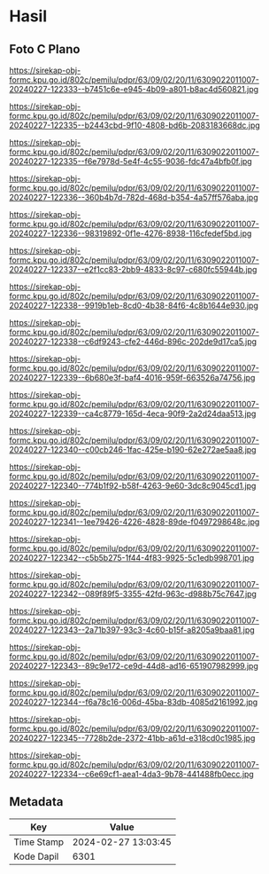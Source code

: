 # Hasil

## Foto C Plano

https://sirekap-obj-formc.kpu.go.id/802c/pemilu/pdpr/63/09/02/20/11/6309022011007-20240227-122333--b7451c6e-e945-4b09-a801-b8ac4d560821.jpg

https://sirekap-obj-formc.kpu.go.id/802c/pemilu/pdpr/63/09/02/20/11/6309022011007-20240227-122335--b2443cbd-9f10-4808-bd6b-2083183668dc.jpg

https://sirekap-obj-formc.kpu.go.id/802c/pemilu/pdpr/63/09/02/20/11/6309022011007-20240227-122335--f6e7978d-5e4f-4c55-9036-fdc47a4bfb0f.jpg

https://sirekap-obj-formc.kpu.go.id/802c/pemilu/pdpr/63/09/02/20/11/6309022011007-20240227-122336--360b4b7d-782d-468d-b354-4a57ff576aba.jpg

https://sirekap-obj-formc.kpu.go.id/802c/pemilu/pdpr/63/09/02/20/11/6309022011007-20240227-122336--98319892-0f1e-4276-8938-116cfedef5bd.jpg

https://sirekap-obj-formc.kpu.go.id/802c/pemilu/pdpr/63/09/02/20/11/6309022011007-20240227-122337--e2f1cc83-2bb9-4833-8c97-c680fc55944b.jpg

https://sirekap-obj-formc.kpu.go.id/802c/pemilu/pdpr/63/09/02/20/11/6309022011007-20240227-122338--9919b1eb-8cd0-4b38-84f6-4c8b1644e930.jpg

https://sirekap-obj-formc.kpu.go.id/802c/pemilu/pdpr/63/09/02/20/11/6309022011007-20240227-122338--c6df9243-cfe2-446d-896c-202de9d17ca5.jpg

https://sirekap-obj-formc.kpu.go.id/802c/pemilu/pdpr/63/09/02/20/11/6309022011007-20240227-122339--6b680e3f-baf4-4016-959f-663526a74756.jpg

https://sirekap-obj-formc.kpu.go.id/802c/pemilu/pdpr/63/09/02/20/11/6309022011007-20240227-122339--ca4c8779-165d-4eca-90f9-2a2d24daa513.jpg

https://sirekap-obj-formc.kpu.go.id/802c/pemilu/pdpr/63/09/02/20/11/6309022011007-20240227-122340--c00cb246-1fac-425e-b190-62e272ae5aa8.jpg

https://sirekap-obj-formc.kpu.go.id/802c/pemilu/pdpr/63/09/02/20/11/6309022011007-20240227-122340--774b1f92-b58f-4263-9e60-3dc8c9045cd1.jpg

https://sirekap-obj-formc.kpu.go.id/802c/pemilu/pdpr/63/09/02/20/11/6309022011007-20240227-122341--1ee79426-4226-4828-89de-f0497298648c.jpg

https://sirekap-obj-formc.kpu.go.id/802c/pemilu/pdpr/63/09/02/20/11/6309022011007-20240227-122342--c5b5b275-1f44-4f83-9925-5c1edb998701.jpg

https://sirekap-obj-formc.kpu.go.id/802c/pemilu/pdpr/63/09/02/20/11/6309022011007-20240227-122342--089f89f5-3355-42fd-963c-d988b75c7647.jpg

https://sirekap-obj-formc.kpu.go.id/802c/pemilu/pdpr/63/09/02/20/11/6309022011007-20240227-122343--2a71b397-93c3-4c60-b15f-a8205a9baa81.jpg

https://sirekap-obj-formc.kpu.go.id/802c/pemilu/pdpr/63/09/02/20/11/6309022011007-20240227-122343--89c9e172-ce9d-44d8-ad16-651907982999.jpg

https://sirekap-obj-formc.kpu.go.id/802c/pemilu/pdpr/63/09/02/20/11/6309022011007-20240227-122344--f6a78c16-006d-45ba-83db-4085d2161992.jpg

https://sirekap-obj-formc.kpu.go.id/802c/pemilu/pdpr/63/09/02/20/11/6309022011007-20240227-122345--7728b2de-2372-41bb-a61d-e318cd0c1985.jpg

https://sirekap-obj-formc.kpu.go.id/802c/pemilu/pdpr/63/09/02/20/11/6309022011007-20240227-122334--c6e69cf1-aea1-4da3-9b78-441488fb0ecc.jpg


## Metadata

| Key        | Value               |
| ---------- | ------------------- |
| Time Stamp | 2024-02-27 13:03:45 |
| Kode Dapil | 6301                |



